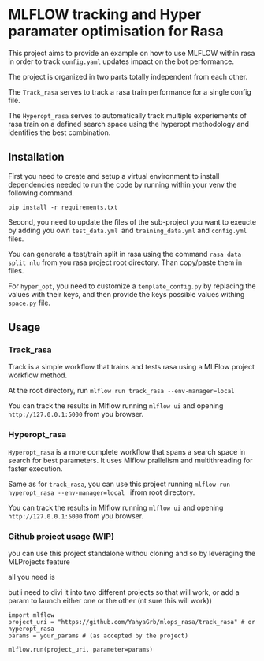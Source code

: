 # MLFLOW tracking and Hyper paramater optimisation for Rasa

This project aims to provide an example on how to use MLFLOW within rasa in order to track `config.yaml` updates impact on the bot performance.

The project is organized in two parts totally independent from each other.

The `Track_rasa` serves to track a rasa train performance for a single config file.

The `Hyperopt_rasa` serves to automatically track multiple experiements of rasa train on a defined search space using the hyperopt methodology and identifies the best combination.

## Installation

First you need to create and setup a virtual environment to install dependencies needed to run the code by running within your venv the following command.

`pip install -r requirements.txt`

Second, you need to update the files of the sub-project you want to exeucte by adding you own `test_data.yml `and `training_data.yml` and `config.yml` files.

You can generate a test/train split in rasa using the command `rasa data split nlu` from you rasa project root directory. Than copy/paste them in files.

For `hyper_opt`, you need to customize a  `template_config.py` by replacing the values with their keys, and then provide the keys possible values withing `space.py` file.

## Usage

### Track_rasa

Track is a simple workflow that trains and tests rasa using a MLFlow project workflow method.

At the root directory, run `mlflow run track_rasa --env-manager=local`

You can track the results in Mlflow running `mlflow ui` and opening `http://127.0.0.1:5000` from you browser.

### Hyperopt_rasa

`Hyperopt_rasa` is a more complete workflow that spans a search space in search for best parameters. It uses Mlflow prallelism and multithreading for faster execution.

Same as for `track_rasa`, you can use this project running `mlflow run hyperopt_rasa --env-manager=local ` ifrom root directory.

You can track the results in Mlflow running `mlflow ui` and opening `http://127.0.0.1:5000` from you browser.

### Github project usage (WIP)

you can use this project standalone withou cloning and so by leveraging the MLProjects feature

all you need is

but i need to divi it into two different projects so that will work, or add a param to launch either one or the other (nt sure this will work))

```
import mlflow
project_uri = "https://github.com/YahyaGrb/mlops_rasa/track_rasa" # or hyperopt_rasa
params = your_params # (as accepted by the project)

mlflow.run(project_uri, parameter=params)

```
